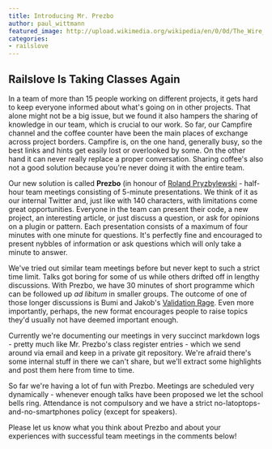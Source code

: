 ```yaml
---
title: Introducing Mr. Prezbo
author: paul_wittmann
featured_image: http://upload.wikimedia.org/wikipedia/en/0/0d/The_Wire_Prez.jpg
categories:
- railslove
---
```

Railslove Is Taking Classes Again
---------------------------------
In a team of more than 15 people working on different projects, it gets hard to keep everyone informed about what's going on in other projects. That alone might not be a big issue, but we found it also hampers the sharing of knowledge in our team, which is crucial to our work. So far, our Campfire channel and the coffee counter have been the main places of exchange across project borders. Campfire is, on the one hand, generally busy, so the best links and hints get easily lost or overlooked by some. On the other hand it can never really replace a proper conversation. Sharing coffee's also not a good solution because you're never doing it with the entire team.

Our new solution is called **Prezbo** (in honour of [Roland Pryzbylewski](http://en.wikipedia.org/wiki/Roland_Pryzbylewski) - half-hour team meetings consisting of 5-minute presentations. We think of it as our internal Twitter and, just like with 140 characters, with limitations come great opportunities. Everyone in the team can present their code, a new project, an interesting article, or just discuss a question, or ask for opinions on a plugin or pattern. Each presentation consists of a maximum of four minutes with one minute for questions. It's perfectly fine and encouraged to present nybbles of information or ask questions which will only take a minute to answer.

We've tried out similar team meetings before but never kept to such a strict time limit. Talks got boring for some of us while others drifted off in lengthy discussions. With Prezbo, we have 30 minutes of short programme which can be followed up _ad libitum_ in smaller groups. The outcome of one of those longer discussions is Bumi and Jakob's [Validation Rage](https://github.com/bumi/validation_rage).
Even more importantly, perhaps, the new format encourages people to raise topics they'd usually not have deemed important enough.

Currently we're documenting our meetings in very succinct markdown logs - pretty much like Mr. Prezbo's class register entries - which we send around via email and keep in a private git repository. We're afraid there's some internal stuff in there we can't share, but we'll extract some highlights and post them here from time to time.

So far we're having a lot of fun with Prezbo. Meetings are scheduled very dynamically - whenever enough talks have been proposed we let the school bells ring. Attendance is not compulsory and we have a strict no-latoptops-and-no-smartphones policy (except for speakers).

Please let us know what you think about Prezbo and about your experiences with successful team meetings in the comments below!

